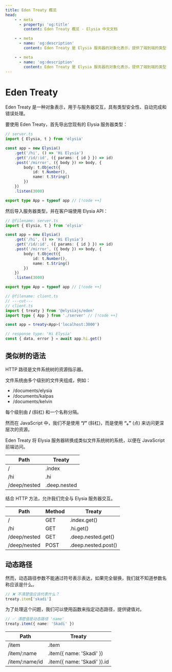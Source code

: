 ```yaml
---
title: Eden Treaty 概览
head:
    - - meta
      - property: 'og:title'
        content: Eden Treaty 概览 - Elysia 中文文档

    - - meta
      - name: 'og:description'
        content: Eden Treaty 是 Elysia 服务器的对象化表示，提供了端到端的类型安全性，以及显著提升的开发体验。使用 Eden，我们可以在不生成代码的情况下，完全类型安全地从 Elysia 服务器获取 API。

    - - meta
      - name: 'og:description'
        content: Eden Treaty 是 Elysia 服务器的对象化表示，提供了端到端的类型安全性，以及显著提升的开发体验。使用 Eden，我们可以在不生成代码的情况下，完全类型安全地从 Elysia 服务器获取 API。
---
```


# Eden Treaty

Eden Treaty 是一种对象表示，用于与服务器交互，具有类型安全性、自动完成和错误处理。

要使用 Eden Treaty，首先导出您现有的 Elysia 服务器类型：

```typescript twoslash
// server.ts
import { Elysia, t } from 'elysia'

const app = new Elysia()
    .get('/hi', () => 'Hi Elysia')
    .get('/id/:id', ({ params: { id } }) => id)
    .post('/mirror', ({ body }) => body, {
        body: t.Object({
            id: t.Number(),
            name: t.String()
        })
    })
    .listen(3000)

export type App = typeof app // [!code ++]
```

然后导入服务器类型，并在客户端使用 Elysia API：

```typescript twoslash
// @filename: server.ts
import { Elysia, t } from 'elysia'

const app = new Elysia()
    .get('/hi', () => 'Hi Elysia')
    .get('/id/:id', ({ params: { id } }) => id)
    .post('/mirror', ({ body }) => body, {
        body: t.Object({
            id: t.Number(),
            name: t.String()
        })
    })
    .listen(3000)

export type App = typeof app // [!code ++]

// @filename: client.ts
// ---cut---
// client.ts
import { treaty } from '@elysiajs/eden'
import type { App } from './server' // [!code ++]

const app = treaty<App>('localhost:3000')

// response type: 'Hi Elysia'
const { data, error } = await app.hi.get()
```

## 类似树的语法

HTTP 路径是文件系统树的资源指示器。

文件系统由多个级别的文件夹组成，例如：

- /documents/elysia
- /documents/kalpas
- /documents/kelvin

每个级别由 **/** (斜杠) 和一个名称分隔。

然而在 JavaScript 中，我们不是使用 **“/”** (斜杠)，而是使用 **“。”** (点) 来访问更深层次的资源。

Eden Treaty 将 Elysia 服务器转换成类似文件系统树的系统，以便在 JavaScript 前端访问。

| Path         | Treaty       |
| ------------ | ------------ |
| /            | .index       |
| /hi          | .hi          |
| /deep/nested | .deep.nested |

结合 HTTP 方法，允许我们完全与 Elysia 服务器交互。

| Path         | Method | Treaty              |
| ------------ | ------ | ------------------- |
| /            | GET    | .index.get()        |
| /hi          | GET    | .hi.get()           |
| /deep/nested | GET    | .deep.nested.get()  |
| /deep/nested | POST   | .deep.nested.post() |

## 动态路径

然而，动态路径参数不能通过符号表示表达，如果完全替换，我们就不知道参数名称应该是什么。

```typescript
// ❌ 不清楚值应该代表什么？
treaty.item['skadi']
```

为了处理这个问题，我们可以使用函数来指定动态路径，提供键值对。

```typescript
// ✅ 清楚值是动态路径 'name'
treaty.item({ name: 'Skadi' })
```

| Path            | Treaty                           |
| --------------- | -------------------------------- |
| /item           | .item                            |
| /item/:name     | .item({ name: 'Skadi' })         |
| /item/:name/id  | .item({ name: 'Skadi' }).id      |
